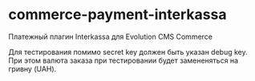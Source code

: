 # commerce-payment-interkassa
Платежный плагин Interkassa для Evolution CMS Commerce

Для тестирования помимо secret key должен быть указан debug key. При этом валюта заказа при тестировании будет замененяться на гривну (UAH).